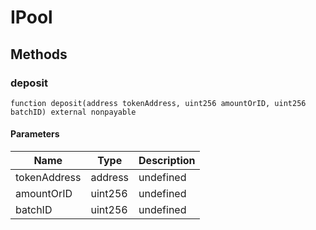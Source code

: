 # IPool









## Methods

### deposit

```solidity
function deposit(address tokenAddress, uint256 amountOrID, uint256 batchID) external nonpayable
```





#### Parameters

| Name | Type | Description |
|---|---|---|
| tokenAddress | address | undefined |
| amountOrID | uint256 | undefined |
| batchID | uint256 | undefined |




